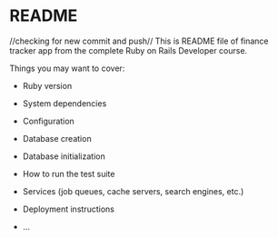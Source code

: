 # README

//checking for new commit and push//
This is README file of finance tracker app from the complete Ruby on Rails Developer course.

Things you may want to cover:

* Ruby version

* System dependencies

* Configuration

* Database creation

* Database initialization

* How to run the test suite

* Services (job queues, cache servers, search engines, etc.)

* Deployment instructions

* ...

